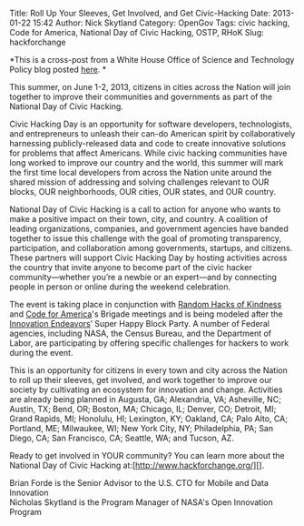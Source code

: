 Title: Roll Up Your Sleeves, Get Involved, and Get Civic-Hacking
Date: 2013-01-22 15:42
Author: Nick Skytland
Category: OpenGov
Tags: civic hacking, Code for America, National Day of Civic Hacking, OSTP, RHoK
Slug: hackforchange

*This is a cross-post from a White House Office of Science and
Technology Policy blog posted [here][]. *

This summer, on June 1-2, 2013, citizens in cities across the Nation
will join together to improve their communities and governments as part
of the National Day of Civic Hacking.

Civic Hacking Day is an opportunity for software developers,
technologists, and entrepreneurs to unleash their can-do American spirit
by collaboratively harnessing publicly-released data and code to create
innovative solutions for problems that affect Americans. While civic
hacking communities have long worked to improve our country and the
world, this summer will mark the first time local developers from across
the Nation unite around the shared mission of addressing and solving
challenges relevant to OUR blocks, OUR neighborhoods, OUR cities, OUR
states, and OUR country.

National Day of Civic Hacking is a call to action for anyone who wants
to make a positive impact on their town, city, and country. A coalition
of leading organizations, companies, and government agencies have banded
together to issue this challenge with the goal of promoting
transparency, participation, and collaboration among governments,
startups, and citizens. These partners will support Civic Hacking Day by
hosting activities across the country that invite anyone to become part
of the civic hacker community—whether you’re a newbie or an expert—and
by connecting people in person or online during the weekend celebration.

The event is taking place in conjunction with [Random Hacks of
Kindness][] and [Code for America][]'s Brigade meetings and is being
modeled after the [Innovation Endeavors][]’ Super Happy Block Party. A
number of Federal agencies, including NASA, the Census Bureau, and the
Department of Labor, are participating by offering specific challenges
for hackers to work during the event.

This is an opportunity for citizens in every town and city across the
Nation to roll up their sleeves, get involved, and work together to
improve our society by cultivating an ecosystem for innovation and
change. Activities are already being planned in Augusta, GA; Alexandria,
VA; Asheville, NC; Austin, TX; Bend, OR; Boston, MA; Chicago, IL;
Denver, CO; Detroit, MI; Grand Rapids, MI; Honolulu, HI; Lexington, KY;
Oakland, CA; Palo Alto, CA; Portland, ME; Milwaukee, WI; New York City,
NY; Philadelphia, PA; San Diego, CA; San Francisco, CA; Seattle, WA; and
Tucson, AZ.

Ready to get involved in YOUR community? You can learn more about the
National Day of Civic Hacking at:[http://www.hackforchange.org/][].

Brian Forde is the Senior Advisor to the U.S. CTO for Mobile and Data
Innovation  
Nicholas Skytland is the Program Manager of NASA's Open Innovation
Program

  [here]: http://www.whitehouse.gov/blog/2013/01/22/roll-your-sleeves-get-involved-and-get-civic-hacking
  [Random Hacks of Kindness]: http://www.rhok.org
  [Code for America]: http://codeforamerica.org/
  [Innovation Endeavors]: http://innovationendeavors.com/
  [http://www.hackforchange.org/]: %20http://www.hackforchange.org/
